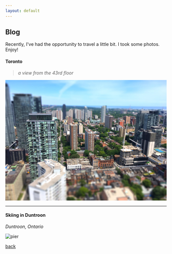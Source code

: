 ```yaml
---
layout: default
---
```


## Blog

Recently, I've had the opportunity to travel a little bit. I took some photos. Enjoy!

#### Toronto

> _a view from the 43rd floor_

![buildings](/assets/img/buildings.jpg)

<!-- > _looking down_

![down](/assets/img/down.jpg)

> _can you see the rainbow?_

![rainbow](/assets/img/rainbow.jpg)

***

#### Nova Scotia

> _Wolfville, Nova Scotia_

![feet](/assets/img/feet.jpg)

> _view of Kings in early morning_

![lake](/assets/img/lake.jpg)

![pano](/assets/img/pano.jpg)

> _South End of Halifax, Nova Scotia_

![pier](/assets/img/pier.jpg)
 -->
***

#### Skiing in Duntroon

_Duntroon, Ontario_

![pier](/assets/img/ski.jpg)

[back](./)
